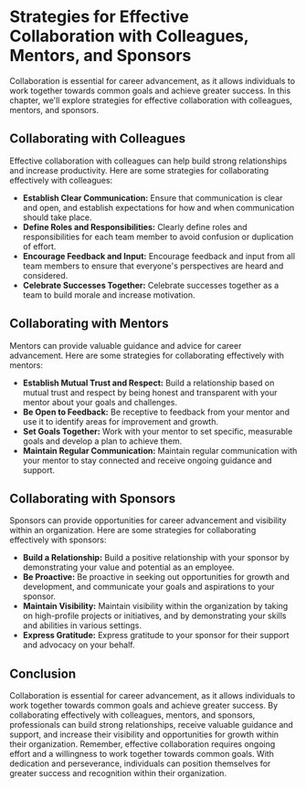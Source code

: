 Strategies for Effective Collaboration with Colleagues, Mentors, and Sponsors
==============================================================================================================================

Collaboration is essential for career advancement, as it allows individuals to work together towards common goals and achieve greater success. In this chapter, we'll explore strategies for effective collaboration with colleagues, mentors, and sponsors.

Collaborating with Colleagues
-----------------------------

Effective collaboration with colleagues can help build strong relationships and increase productivity. Here are some strategies for collaborating effectively with colleagues:

* **Establish Clear Communication:** Ensure that communication is clear and open, and establish expectations for how and when communication should take place.
* **Define Roles and Responsibilities:** Clearly define roles and responsibilities for each team member to avoid confusion or duplication of effort.
* **Encourage Feedback and Input:** Encourage feedback and input from all team members to ensure that everyone's perspectives are heard and considered.
* **Celebrate Successes Together:** Celebrate successes together as a team to build morale and increase motivation.

Collaborating with Mentors
--------------------------

Mentors can provide valuable guidance and advice for career advancement. Here are some strategies for collaborating effectively with mentors:

* **Establish Mutual Trust and Respect:** Build a relationship based on mutual trust and respect by being honest and transparent with your mentor about your goals and challenges.
* **Be Open to Feedback:** Be receptive to feedback from your mentor and use it to identify areas for improvement and growth.
* **Set Goals Together:** Work with your mentor to set specific, measurable goals and develop a plan to achieve them.
* **Maintain Regular Communication:** Maintain regular communication with your mentor to stay connected and receive ongoing guidance and support.

Collaborating with Sponsors
---------------------------

Sponsors can provide opportunities for career advancement and visibility within an organization. Here are some strategies for collaborating effectively with sponsors:

* **Build a Relationship:** Build a positive relationship with your sponsor by demonstrating your value and potential as an employee.
* **Be Proactive:** Be proactive in seeking out opportunities for growth and development, and communicate your goals and aspirations to your sponsor.
* **Maintain Visibility:** Maintain visibility within the organization by taking on high-profile projects or initiatives, and by demonstrating your skills and abilities in various settings.
* **Express Gratitude:** Express gratitude to your sponsor for their support and advocacy on your behalf.

Conclusion
----------

Collaboration is essential for career advancement, as it allows individuals to work together towards common goals and achieve greater success. By collaborating effectively with colleagues, mentors, and sponsors, professionals can build strong relationships, receive valuable guidance and support, and increase their visibility and opportunities for growth within their organization. Remember, effective collaboration requires ongoing effort and a willingness to work together towards common goals. With dedication and perseverance, individuals can position themselves for greater success and recognition within their organization.
